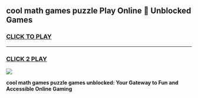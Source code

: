 
## cool math games puzzle Play Online 👋 Unblocked Games
<h3>
<a href="https://news.freeplayer.one?title=cool_math_games_puzzle&ref=17CMG">CLICK TO PLAY</a></h3>
<hr>

<h3>
<a href="https://news.freeplayer.one?title=cool_math_games_puzzle&ref=17CMG">CLICK 2 PLAY</a>
  
</h3>

<a href="https://news.freeplayer.one?title=cool_math_games_puzzle&ref=17CMG/"><img src="https://clearcache.store/games.png"></a>


**cool math games puzzle games unblocked: Your Gateway to Fun and Accessible Online Gaming**
